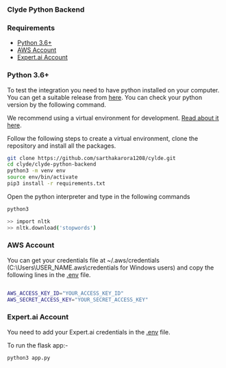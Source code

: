### Clyde Python Backend

### Requirements

- [Python 3.6+](#Python-3.6+)
- [AWS Account](#AWS-Account)
- [Expert.ai Account](#Expert.ai-Account)


### Python 3.6+

To test the integration you need to have python installed on your computer. You can get a suitable release from [here](https://www.python.org/downloads/). You can check your python version by the following command.
<br>

We recommend using a virtual environment for development. [Read about it here](https://pypi.org/project/virtualenv/).

Follow the following steps to create a virtual environment, clone the repository and install all the packages.



```bash
git clone https://github.com/sarthakarora1208/cylde.git
cd clyde/clyde-python-backend
python3 -m venv env
source env/bin/activate
pip3 install -r requirements.txt
```

Open the python interpreter and type in the following commands
```bash
python3
```

```bash
>> import nltk
>> nltk.download('stopwords')
```
### AWS Account


You can get your credentials file at ~/.aws/credentials (C:\Users\USER_NAME\.aws\credentials for Windows users) and copy the following lines in the [.env](./.env) file.


```bash

AWS_ACCESS_KEY_ID="YOUR_ACCESS_KEY_ID"
AWS_SECRET_ACCESS_KEY="YOUR_SECRET_ACCESS_KEY"

```

### Expert.ai Account
You need to add your Expert.ai credentials in the [.env](./.env) file.


To run the flask app:-
```bash
python3 app.py
```